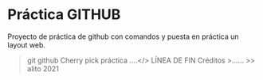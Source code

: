 # Práctica GITHUB

Proyecto de práctica de github con comandos y puesta en práctica un layout web.

> git
> github
> Cherry pick práctica ....</>
> LÍNEA DE FIN
> Créditos >......
    >> alito 2021


